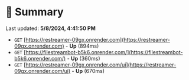 # 📖 Summary
Last updated: **5/8/2024, 4:41:50 PM**

- `GET` [https://restreamer-09gx.onrender.com](https://restreamer-09gx.onrender.com) - **Up** (894ms)
- `GET` [https://filestreambot-b5k6.onrender.com/](https://filestreambot-b5k6.onrender.com/) - **Up** (360ms)
- `GET` [https://restreamer-09gx.onrender.com/ui](https://restreamer-09gx.onrender.com/ui) - **Up** (670ms)
